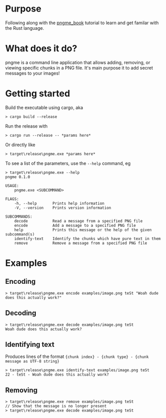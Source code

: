 # Purpose

Following along with the [pngme_book](https://picklenerd.github.io/pngme_book/introduction.html) tutorial to learn and get familar with the Rust language.

# What does it do?

pngme is a command line application that allows adding, removing, or viewing specific chunks in a PNG file. It's main purpose it to add secret messages to your images! 

# Getting started

Build the executable using cargo, aka

    > cargo build --release

Run the release with

    > cargo run --release -- *params here*

Or directly like

    > target\release\pngme.exe *params here*

To see a list of the parameters, use the `--help` command, eg

    > target\release\pngme.exe --help
    pngme 0.1.0

    USAGE:
        pngme.exe <SUBCOMMAND>

    FLAGS:
        -h, --help       Prints help information
        -V, --version    Prints version information

    SUBCOMMANDS:
        decode           Read a message from a specified PNG file
        encode           Add a message to a specified PNG file
        help             Prints this message or the help of the given subcommand(s)
        identify-text    Identify the chunks which have pure text in them
        remove           Remove a message from a specified PNG file

# Examples

## Encoding

    > target\release\pngme.exe encode examples/image.png teSt "Woah dude does this actually work?"

## Decoding 

    > target\release\pngme.exe decode examples/image.png teSt
    Woah dude does this actually work?

## Identifying text

Produces lines of the format `{chunk index} - {chunk type} - {chunk message as UTF-8 string}`

    > target\release\pngme.exe identify-text examples/image.png teSt
    22 - teSt - Woah dude does this actually work?


## Removing

    > target\release\pngme.exe remove examples/image.png teSt
    // Show that the message is no longer present
    > target\release\pngme.exe decode examples/image.png teSt
